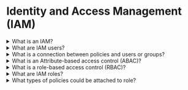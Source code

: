 # Identity and Access Management (IAM)

<details>
  <summary>What is an IAM?</summary>

AWS Identity and Access Management (IAM) is a web service that helps you securely control access to AWS resources. With IAM, you can centrally manage permissions that control which AWS resources users can access. You use IAM to control who is authenticated (signed in) and authorized (has permissions) to use resources.

[More >>](https://docs.aws.amazon.com/IAM/latest/UserGuide/introduction.html)

</details>

<details>
  <summary>What are IAM users?</summary>

The "identity" aspect of AWS Identity and Access Management (IAM) helps you with the question "Who is that user?", often referred to as authentication. IAM users are not separate accounts; they are users within your account. Each user can have its own password for access to the AWS Management Console. You can also create an individual access key for each user so that the user can make programmatic requests to work with resources in your account.

[More >>](https://docs.aws.amazon.com/IAM/latest/UserGuide/introduction_identity-management.html)

</details>

<details>
  <summary>What is a connection between policies and users or groups?</summary>

IAM users are identities in the service. When you create an IAM user, they can't access anything in your account until you give them permission. You give permissions to a user by creating an identity-based policy, which is a policy that is attached to the user or a group to which the user belongs.

[More >>](https://docs.aws.amazon.com/IAM/latest/UserGuide/introduction_access-management.html)

</details>

<details>
  <summary>What is an Attribute-based access control (ABAC)?</summary>

Attribute-based access control (ABAC) is an authorization strategy that defines permissions based on attributes. In AWS, these attributes are called tags. You can attach tags to IAM resources, including IAM entities (users or roles) and to AWS resources. You can create a single ABAC policy or small set of policies for your IAM principals. These ABAC policies can be designed to allow operations when the principal's tag matches the resource tag. ABAC is helpful in environments that are growing rapidly and helps with situations where policy management becomes cumbersome.

</details>

<details>
  <summary>What is a role-based access control (RBAC)?</summary>

The traditional authorization model used in IAM is called role-based access control (RBAC). RBAC defines permissions based on a person's job function, known outside of AWS as a role. Within AWS a role usually refers to an IAM role, which is an identity in IAM that you can assume.

</details>

<details>
  <summary>What are IAM roles?</summary>

IAM roles are a secure way to grant permissions to entities you trust. Roles are an IAM identity that you can create in your account that has specific permissions. An IAM role has some similarities to an IAM user. Roles and users are both AWS identities with permissions policies that determine what the identity can and cannot do in AWS. However, instead of being uniquely associated with one person, a role is intended to be assumable by anyone who needs it.

[More >>](https://docs.aws.amazon.com/IAM/latest/UserGuide/getting-started.html)

</details>

<details>
  <summary>What types of policies could be attached to role?</summary>

**Trust policy** – Policy which defines which identities can assume the role. Creating a role with the IAM console automatically creates a default trust policy that you can customize. A role can have only one trust policy.

**Permissions policy** – Policy which defines which AWS resources a role can access and the actions it can perform on those resources. Permissions policies can be AWS managed policies, customer managed policies, or inline policies attached directly to the role. You can attach multiple permissions policies to an IAM role.

</details>

